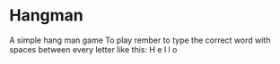 # Hangman
A simple hang man game
To play rember to type the correct word with spaces between every letter like this:
H e l l o
